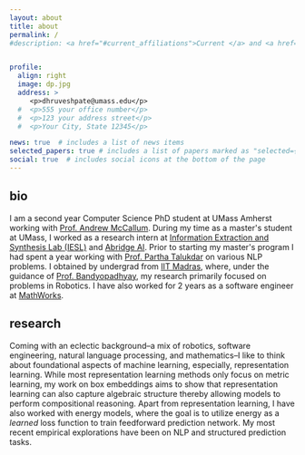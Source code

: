 ```yaml
---
layout: about
title: about
permalink: /
#description: <a href="#current_affiliations">Current </a> and <a href="#past_affiliations">past</a> affiliations.


profile:
  align: right
  image: dp.jpg
  address: >
     <p>dhruveshpate@umass.edu</p>
  #  <p>555 your office number</p>
  #  <p>123 your address street</p>
  #  <p>Your City, State 12345</p>

news: true  # includes a list of news items
selected_papers: true # includes a list of papers marked as "selected={true}"
social: true  # includes social icons at the bottom of the page
---
```


## bio

I am a second year Computer Science PhD student at UMass Amherst working with [Prof. Andrew McCallum](https://people.cs.umass.edu/~mccallum).
During my time as a master's student at UMass, I worked as a research intern at [Information Extraction and Synthesis Lab (IESL)](http://www.iesl.cs.umass.edu/people) and [Abridge AI](https://www.abridge.com/machine-learning). Prior to starting my master's program I had spent a year working with [Prof. Partha Talukdar](http://talukdar.net) on various NLP problems.
I obtained by undergrad from [IIT Madras](https://www.iitm.ac.in), where, under the guidance of [Prof. Bandyopadhyay](https://ed.iitm.ac.in/~sandipan), my research primarily focused on problems in Robotics. I have also worked for 2 years as a software engineer at [MathWorks](https://www.mathworks.com/).

## research

Coming with an eclectic background–a mix of robotics, software engineering, natural language processing, and mathematics–I like to think about foundational aspects of machine learning, especially, representation learning.
While most representation learning methods only focus on metric learning, my work on box embeddings aims to show that representation learning can also capture algebraic structure thereby allowing models to perform compositional reasoning.
Apart from representation learning, I have also worked with energy models, where the goal is to utilize energy as a *learned* loss function to train feedforward prediction network.
My most recent empirical explorations have been on NLP and structured prediction tasks.

